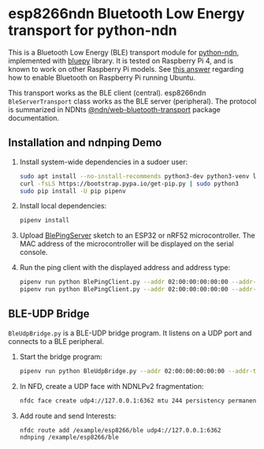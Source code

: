 # esp8266ndn Bluetooth Low Energy transport for python-ndn

This is a Bluetooth Low Energy (BLE) transport module for [python-ndn](https://python-ndn.readthedocs.io/en/latest/), implemented with [bluepy](https://github.com/IanHarvey/bluepy) library.
It is tested on Raspberry Pi 4, and is known to work on other Raspberry Pi models.
See [this answer](https://raspberrypi.stackexchange.com/a/114588) regarding how to enable Bluetooth on Raspberry Pi running Ubuntu.

This transport works as the BLE client (central).
esp8266ndn `BleServerTransport` class works as the BLE server (peripheral).
The protocol is summarized in NDNts [@ndn/web-bluetooth-transport](https://github.com/yoursunny/NDNts/tree/main/packages/web-bluetooth-transport) package documentation.

## Installation and ndnping Demo

1. Install system-wide dependencies in a sudoer user:

    ```bash
    sudo apt install --no-install-recommends python3-dev python3-venv libglib2.0-dev
    curl -fsLS https://bootstrap.pypa.io/get-pip.py | sudo python3
    sudo pip install -U pip pipenv
    ```

2. Install local dependencies:

    ```bash
    pipenv install
    ```

3. Upload [BlePingServer](../../examples/BlePingServer) sketch to an ESP32 or nRF52 microcontroller.
   The MAC address of the microcontroller will be displayed on the serial console.

4. Run the ping client with the displayed address and address type:

    ```bash
    pipenv run python BlePingClient.py --addr 02:00:00:00:00:00 --addr-type public
    pipenv run python BlePingClient.py --addr 02:00:00:00:00:00 --addr-type random
    ```

## BLE-UDP Bridge

`BleUdpBridge.py` is a BLE-UDP bridge program.
It listens on a UDP port and connects to a BLE peripheral.

1. Start the bridge program:

    ```bash
    pipenv run python BleUdpBridge.py --addr 02:00:00:00:00:00 --addr-type public
    ```

2. In NFD, create a UDP face with NDNLPv2 fragmentation:

    ```bash
    nfdc face create udp4://127.0.0.1:6362 mtu 244 persistency permanent
    ```

3. Add route and send Interests:

    ```bash
    nfdc route add /example/esp8266/ble udp4://127.0.0.1:6362
    ndnping /example/esp8266/ble
    ```
